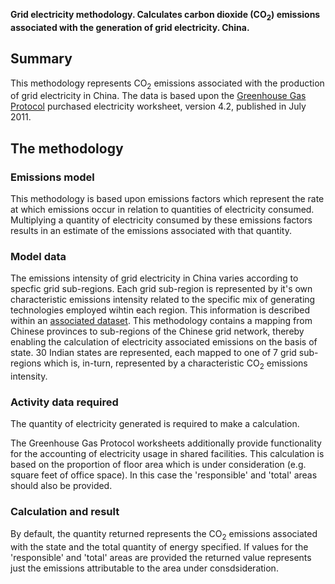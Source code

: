 **Grid electricity methodology. Calculates carbon dioxide (CO<sub>2</sub>)
emissions associated with the generation of grid electricity. China.**

## Summary

This methodology represents CO<sub>2</sub> emissions associated with the
production of grid electricity in China. The data is based upon the
[Greenhouse Gas
Protocol](http://www.ghgprotocol.org/calculation-tools/all-tools)
purchased electricity worksheet, version 4.2, published in July 2011.

## The methodology

### Emissions model

This methodology is based upon emissions factors which represent the
rate at which emissions occur in relation to quantities of electricity
consumed. Multiplying a quantity of electricity consumed by these
emissions factors results in an estimate of the emissions associated
with that quantity.

### Model data

The emissions intensity of grid electricity in China varies according to
specfic grid sub-regions. Each grid sub-region is represented by it's
own characteristic emissions intensity related to the specific mix of
generating technologies employed wihtin each region. This information is
described within an [associated dataset](Electricity_China_By_Grid).
This methodology contains a mapping from Chinese provinces to
sub-regions of the Chinese grid network, thereby enabling the
calculation of electricity associated emissions on the basis of state.
30 Indian states are represented, each mapped to one of 7 grid
sub-regions which is, in-turn, represented by a characteristic CO<sub>2</sub>
emissions intensity.

### Activity data required

The quantity of electricity generated is required to make a calculation.

The Greenhouse Gas Protocol worksheets additionally provide
functionality for the accounting of electricity usage in shared
facilities. This calculation is based on the proportion of floor area
which is under consideration (e.g. square feet of office space). In this
case the 'responsible' and 'total' areas should also be provided.

### Calculation and result

By default, the quantity returned represents the CO<sub>2</sub> emissions
associated with the state and the total quantity of energy specified. If
values for the 'responsible' and 'total' areas are provided the returned
value represents just the emissions attributable to the area under
consdsideration.
